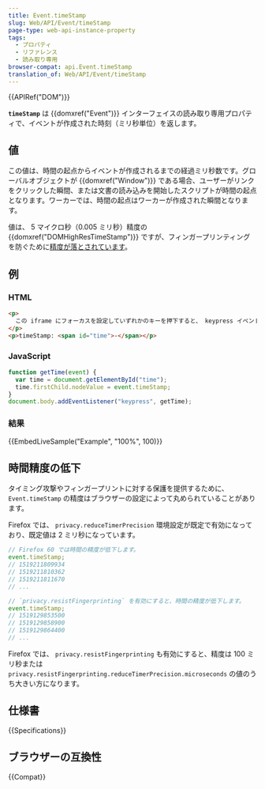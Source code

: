 ```yaml
---
title: Event.timeStamp
slug: Web/API/Event/timeStamp
page-type: web-api-instance-property
tags:
  - プロパティ
  - リファレンス
  - 読み取り専用
browser-compat: api.Event.timeStamp
translation_of: Web/API/Event/timeStamp
---
```

{{APIRef("DOM")}}

**`timeStamp`** は {{domxref("Event")}} インターフェイスの読み取り専用プロパティで、イベントが作成された時刻（ミリ秒単位）を返します。

## 値

この値は、時間の起点からイベントが作成されるまでの経過ミリ秒数です。グローバルオブジェクトが {{domxref("Window")}} である場合、ユーザーがリンクをクリックした瞬間、または文書の読み込みを開始したスクリプトが時間の起点となります。ワーカーでは、時間の起点はワーカーが作成された瞬間となります。

値は、 5 マイクロ秒（0.005 ミリ秒）精度の {{domxref("DOMHighResTimeStamp")}} ですが、フィンガープリンティングを防ぐために[精度が落とされています](#時間精度の低下)。

## 例

### HTML

```html
<p>
  この iframe にフォーカスを設定していずれかのキーを押下すると、 keypress イベントの現在のタイムスタンプを取得します。
</p>
<p>timeStamp: <span id="time">-</span></p>
```

### JavaScript

```js
function getTime(event) {
  var time = document.getElementById("time");
  time.firstChild.nodeValue = event.timeStamp;
}
document.body.addEventListener("keypress", getTime);
```

### 結果

{{EmbedLiveSample("Example", "100%", 100)}}

## 時間精度の低下

タイミング攻撃やフィンガープリントに対する保護を提供するために、 `Event.timeStamp` の精度はブラウザーの設定によって丸められていることがあります。

Firefox では、 `privacy.reduceTimerPrecision` 環境設定が既定で有効になっており、既定値は 2 ミリ秒になっています。

```js
// Firefox 60 では時間の精度が低下します。
event.timeStamp;
// 1519211809934
// 1519211810362
// 1519211811670
// ...

// `privacy.resistFingerprinting` を有効にすると、時間の精度が低下します。
event.timeStamp;
// 1519129853500
// 1519129858900
// 1519129864400
// ...
```

Firefox では、 `privacy.resistFingerprinting` も有効にすると、精度は 100 ミリ秒または `privacy.resistFingerprinting.reduceTimerPrecision.microseconds` の値のうち大きい方になります。

## 仕様書

{{Specifications}}

## ブラウザーの互換性

{{Compat}}
